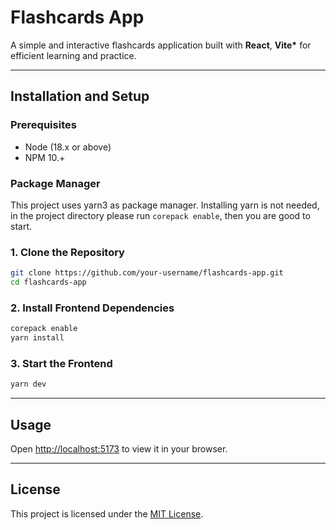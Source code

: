# Flashcards App

A simple and interactive flashcards application built with **React**, **Vite\*** for efficient learning and practice.

---

## Installation and Setup

### Prerequisites

- Node (18.x or above)
- NPM 10.+

### Package Manager

This project uses yarn3 as package manager. Installing yarn is not needed, in the project directory please run `corepack enable`, then you are good to start.

### 1. Clone the Repository

```bash
git clone https://github.com/your-username/flashcards-app.git
cd flashcards-app
```

### 2. Install Frontend Dependencies

```bash
corepack enable
yarn install
```

### 3. Start the Frontend

```bash
yarn dev
```

---

## Usage

Open [http://localhost:5173](http://localhost:5173) to view it in your browser.

---

## License

This project is licensed under the [MIT License](LICENSE).

